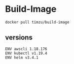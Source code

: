 # Build-Image

```bash
docker pull timzu/build-image
```

## versions

```
ENV awscli 1.18.176
ENV kubectl v1.19.4
ENV helm v3.4.1
```
